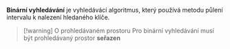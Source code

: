 **Binární vyhledávání** je vyhledávácí algoritmus, který používá metodu půlení intervalu k nalezení hledaného klíče.

>[!warning] O prohledávaném prostoru
>Pro binární vyhledávání musí být prohledávaný prostor **seřazen**